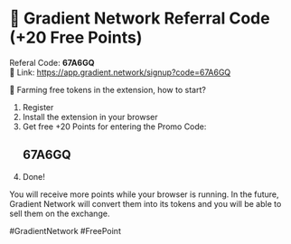 <h1>🚀 Gradient Network Referral Code (+20 Free Points)</h1>

Referal Code: <b>67A6GQ</b> <br>
🔗 Link: https://app.gradient.network/signup?code=67A6GQ

📣 Farming free tokens in the extension, how to start?

1. Register
2. Install the extension in your browser
3. Get free +20 Points for entering the Promo Code: <h2><b>67A6GQ</b></h2>
4. Done!

You will receive more points while your browser is running. In the future, Gradient Network will convert them into its tokens and you will be able to sell them on the exchange.

#GradientNetwork #FreePoint
